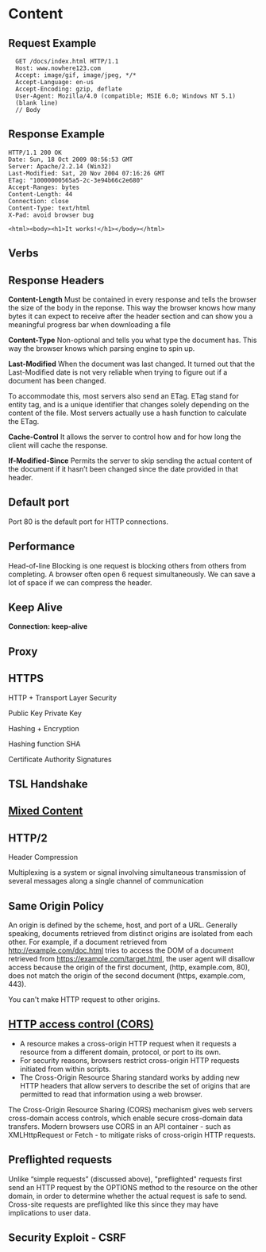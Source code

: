 # Content

## Request Example
```
  GET /docs/index.html HTTP/1.1
  Host: www.nowhere123.com
  Accept: image/gif, image/jpeg, */*
  Accept-Language: en-us
  Accept-Encoding: gzip, deflate
  User-Agent: Mozilla/4.0 (compatible; MSIE 6.0; Windows NT 5.1)
  (blank line)
  // Body
```

## Response Example
```
HTTP/1.1 200 OK
Date: Sun, 18 Oct 2009 08:56:53 GMT
Server: Apache/2.2.14 (Win32)
Last-Modified: Sat, 20 Nov 2004 07:16:26 GMT
ETag: "10000000565a5-2c-3e94b66c2e680"
Accept-Ranges: bytes
Content-Length: 44
Connection: close
Content-Type: text/html
X-Pad: avoid browser bug

<html><body><h1>It works!</h1></body></html>
```

## Verbs

## Response Headers

**Content-Length**
Must be contained in every response and tells the browser the size of the body in the reponse. This way the browser knows how many bytes it can expect to receive after the header section and can show you a meaningful progress bar when downloading a file

**Content-Type**
Non-optional and tells you what type the document has. This way the browser knows which parsing engine to spin up.

**Last-Modified**
When the document was last changed. It turned out that the Last-Modified date is not very reliable when trying to figure out if a document has been changed.

To accommodate this, most servers also send an ETag. ETag stand for entity tag, and is a unique identifier that changes solely depending on the content of the file. Most servers actually use a hash function to calculate the ETag.

**Cache-Control**
It allows the server to control how and for how long the client will cache the response.

**If-Modified-Since**
Permits the server to skip sending the actual content of the document if it hasn’t been changed since the date provided in that header.

## Default port
Port 80 is the default port for HTTP connections.

## Performance
Head-of-line Blocking is one request is blocking others from others from completing.
A browser often open 6 request simultaneously.
We can save a lot of space if we can compress the header.


## Keep Alive

**Connection: keep-alive**

## Proxy

## HTTPS
HTTP + Transport Layer Security

Public Key
Private Key

Hashing + Encryption

Hashing function SHA

Certificate Authority Signatures

## TSL Handshake

## [Mixed Content](https://developer.mozilla.org/en-US/docs/Web/Security/Mixed_content)

## HTTP/2
Header Compression

Multiplexing
is a system or signal involving simultaneous transmission of several messages along a single channel of communication

## Same Origin Policy
An origin is defined by the scheme, host, and port of a URL.
Generally speaking, documents retrieved from distinct origins are isolated from each other. For example, if a document retrieved from http://example.com/doc.html tries to access the DOM of a document retrieved from https://example.com/target.html, the user agent will disallow access because the origin of the first document, (http, example.com, 80), does not match the origin of the second document (https, example.com, 443).

You can't make HTTP request to other origins.

## [HTTP access control (CORS)](https://goo.gl/LJcvc6)
* A resource makes a cross-origin HTTP request when it requests a resource from a different domain, protocol, or port to its own.
* For security reasons, browsers restrict cross-origin HTTP requests initiated from within scripts.
* The Cross-Origin Resource Sharing standard works by adding new HTTP headers that allow servers to describe the set of origins that are permitted to read that information using a web browser.

The Cross-Origin Resource Sharing (CORS) mechanism gives web servers cross-domain access controls, which enable secure cross-domain data transfers. Modern browsers use CORS in an API container - such as XMLHttpRequest or Fetch - to mitigate risks of cross-origin HTTP requests.

## Preflighted requests
Unlike “simple requests” (discussed above), "preflighted" requests first send an HTTP request by the OPTIONS method to the resource on the other domain, in order to determine whether the actual request is safe to send. Cross-site requests are preflighted like this since they may have implications to user data.

## Security Exploit - CSRF
